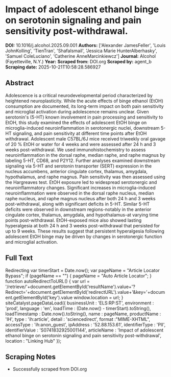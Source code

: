 # Impact of adolescent ethanol binge on serotonin signaling and pain sensitivity post-withdrawal.

**DOI:** 10.1016/j.alcohol.2025.09.001
**Authors:** ['Alexander JamesFeller', 'Louis JohnKolling', 'TienTran', 'ShafaIsmail', 'Jessica Marie HunterAlberhasky', 'Samuel ColeLuciano', 'Catherine AnneMarcinkiewcz']
**Journal:** Alcohol (Fayetteville, N.Y.)
**Year:** 
**Scraped from:** DOI.org
**Scraped by:** agent_b
**Scraping date:** 2025-10-21T10:58:28.586927

## Abstract

Adolescence is a critical neurodevelopmental period characterized by heightened neuroplasticity. While the acute effects of binge ethanol (EtOH) consumption are documented, its long-term impact on both pain sensitivity and microglial activation during adolescence remains unclear. Given serotonin's (5-HT) known involvement in pain processing and sensitivity to EtOH, this study examined the effects of adolescent EtOH binge on microglia-induced neuroinflammation in serotonergic nuclei, downstream 5-HT signaling, and pain sensitivity at different time points after EtOH withdrawal. Adolescent male C57BL/6J mice received triweekly oral gavage of 20 % EtOH or water for 4 weeks and were assessed after 24 h and 3 weeks post-withdrawal. We used immunohistochemistry to assess neuroinflammation in the dorsal raphe, median raphe, and raphe magnus by labeling 5-HT, CD68, and P2Y12. Further analyses examined downstream signaling via 5-HT and serotonin transporter (SERT) expression in the nucleus accumbens, anterior cingulate cortex, thalamus, amygdala, hypothalamus, and raphe magnus. Pain sensitivity was then assessed using the Hargreaves test. EtOH exposure led to widespread serotonergic and neuroinflammatory changes. Significant increases in microglia-induced neuroinflammation were observed in the dorsal raphe nucleus, median raphe nucleus, and raphe magnus nucleus after both 24 h and 3 weeks post-withdrawal, along with significant deficits in 5-HT. Similar 5-HT deficits were observed in downstream regions-notably in the anterior cingulate cortex, thalamus, amygdala, and hypothalamus-at varying time points post-withdrawal. EtOH-exposed mice also showed lasting hyperalgesia at both 24 h and 3 weeks post-withdrawal that persisted for up to 9 weeks. These results suggest that persistent hyperalgesia following adolescent EtOH binge may be driven by changes in serotonergic function and microglial activation.

## Full Text

Redirecting var timerStart = Date.now(); var pageName = "Article Locator Bypass"; if (pageName == "") { pageName = "Auto Article Locator"; } function autoRedirectToURL() { var url = '/retrieve/'+document.getElementById('resultName').value+'?Redirect='+document.getElementById('redirectURL').value+'&key='+document.getElementById('key').value window.location = url; } siteCatalyst.pageDataLoad({ businessUnit : 'ELS:RP:ST', environment : 'prod', language : 'en', loadTime : (Date.now() - timerStart).toString(), loadTimestamp : Date.now().toString(), name : pageName, productName : 'IH', type : 'ih:article', detail : 'sciencedirect', format :"MIME-XHTML", accessType : 'ih:anon_guest', ipAddress : '52.88.153.61', identifierType : 'PII', identifierValue : 'S0741832925001144', articleName : 'Impact of adolescent ethanol binge on serotonin signaling and pain sensitivity post-withdrawal', location : "Linking Hub" });

## Scraping Notes

- Successfully scraped from DOI.org
